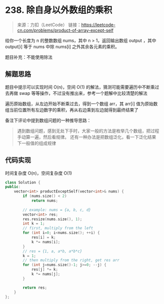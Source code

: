 # 238. 除自身以外数组的乘积
> 来源：力扣（LeetCode）
链接：https://leetcode-cn.com/problems/product-of-array-except-self

给你一个长度为 n 的整数数组 nums，其中 n > 1，返回输出数组 output ，其中 output[i] 等于 nums 中除 nums[i] 之外其余各元素的乘积。

题目补充：不能使用除法

## 解题思路
题目中提示可以实现时间 O(n)，空间 O(1) 的解法，猜测可能需要遍历中不断乘过去再做 swap 等等操作，不过没有推出来，参考一个题解中比较清楚的解法

遍历原始数组，从左边开始不断乘过去，得到一个数组 arr，其 arr[i] 值为原始数组当前位置所有左边数字的乘积，再从右边乘到左边就得到最终结果了

备注下评论中提到数组问题的一种推导思路：
> 遇到数组问题，感到无处下手时，大家一般的方法是枚举几个数组，把过程手动算一遍，然后看规律。
> 还有一种办法是把数组泛化，看一下泛化结果下一般值的组成规律



## 代码实现
时间复杂度 O(n)，空间复杂度 O(1)

```cpp
class Solution {
public:
    vector<int> productExceptSelf(vector<int>& nums) {
        if (nums.size() < 2)
            return nums;
        
        // example: nums = {a, b, c, d}
        vector<int> res;
        res.resize(nums.size(), 1);
        int k = 1;
        // first, multiply from the left
        for (int i=0; i<nums.size(); ++i) {
            res[i] = k;
            k *= nums[i];
        }
        // res = {1, a, a*b, a*b*c}
        k = 1;
        // then multiply from the right, get res arr
        for (int j=nums.size()-1; j>=0; --j) {
            res[j] *= k;
            k *= nums[j];
        }

        return res;
    }
};
```